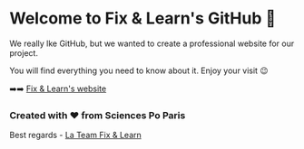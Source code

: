 # Welcome to Fix & Learn's GitHub 🙂

We really lke GitHub, but we wanted to create a professional website for our project. 

You will find everything you need to know about it. Enjoy your visit 😉 

➡️➡️ [Fix & Learn's website](https://fixandlearn.wixsite.com/fixandlearn) 

### Created with ❤️ from Sciences Po Paris

Best regards - [La Team Fix & Learn](https://thegreattransition.github.io/group28-9mMyhwrsoz/about) 

